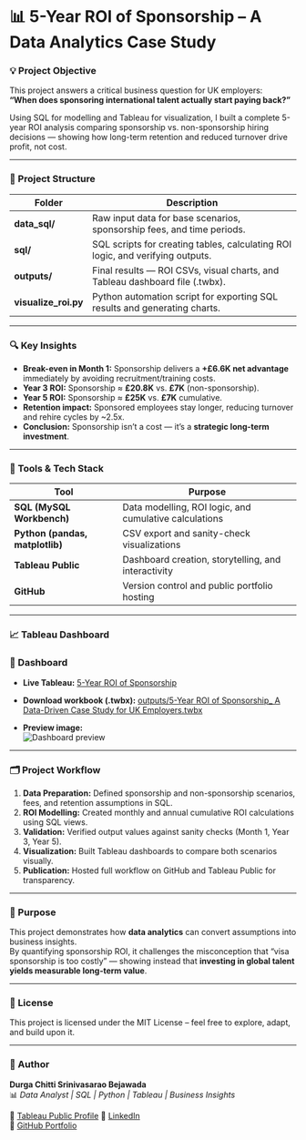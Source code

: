 # 📊 5-Year ROI of Sponsorship – A Data Analytics Case Study

### 💡 Project Objective
This project answers a critical business question for UK employers:  
**“When does sponsoring international talent actually start paying back?”**

Using SQL for modelling and Tableau for visualization, I built a complete 5-year ROI analysis comparing sponsorship vs. non-sponsorship hiring decisions — showing how long-term retention and reduced turnover drive profit, not cost.

---

### 🧱 Project Structure

| Folder | Description |
|---------|--------------|
| **data_sql/** | Raw input data for base scenarios, sponsorship fees, and time periods. |
| **sql/** | SQL scripts for creating tables, calculating ROI logic, and verifying outputs. |
| **outputs/** | Final results — ROI CSVs, visual charts, and Tableau dashboard file (.twbx). |
| **visualize_roi.py** | Python automation script for exporting SQL results and generating charts. |

---

### 🔍 Key Insights

- **Break-even in Month 1:** Sponsorship delivers a **+£6.6K net advantage** immediately by avoiding recruitment/training costs.  
- **Year 3 ROI:** Sponsorship ≈ **£20.8K** vs. **£7K** (non-sponsorship).  
- **Year 5 ROI:** Sponsorship ≈ **£25K** vs. **£7K** cumulative.  
- **Retention impact:** Sponsored employees stay longer, reducing turnover and rehire cycles by ~2.5x.  
- **Conclusion:** Sponsorship isn’t a cost — it’s a **strategic long-term investment**.

---

### 🧠 Tools & Tech Stack

| Tool | Purpose |
|------|----------|
| **SQL (MySQL Workbench)** | Data modelling, ROI logic, and cumulative calculations |
| **Python (pandas, matplotlib)** | CSV export and sanity-check visualizations |
| **Tableau Public** | Dashboard creation, storytelling, and interactivity |
| **GitHub** | Version control and public portfolio hosting |

---

### 📈 Tableau Dashboard

### 🔗 Dashboard
- **Live Tableau:** [5-Year ROI of Sponsorship](https://public.tableau.com/app/profile/durga.chitti.srinivasarao.bejawada/vizzes)

- **Download workbook (.twbx):** [outputs/5-Year ROI of Sponsorship_ A Data-Driven Case Study for UK Employers.twbx](outputs/5-Year%20ROI%20of%20Sponsorship_%20A%20Data-Driven%20Case%20Study%20for%20UK%20Employers.twbx)

- **Preview image:**  
  ![Dashboard preview](outputs/Dashboard%201.png)


---

### 🗂️ Project Workflow

1. **Data Preparation:** Defined sponsorship and non-sponsorship scenarios, fees, and retention assumptions in SQL.  
2. **ROI Modelling:** Created monthly and annual cumulative ROI calculations using SQL views.  
3. **Validation:** Verified output values against sanity checks (Month 1, Year 3, Year 5).  
4. **Visualization:** Built Tableau dashboards to compare both scenarios visually.  
5. **Publication:** Hosted full workflow on GitHub and Tableau Public for transparency.

---

### 🎯 Purpose
This project demonstrates how **data analytics** can convert assumptions into business insights.  
By quantifying sponsorship ROI, it challenges the misconception that “visa sponsorship is too costly” — showing instead that **investing in global talent yields measurable long-term value**.

---

### 🧾 License
This project is licensed under the MIT License – feel free to explore, adapt, and build upon it.

---

### 👋 Author

**Durga Chitti Srinivasarao Bejawada**  
📊 *Data Analyst | SQL | Python | Tableau | Business Insights*  

🔗 [Tableau Public Profile]([https://public.tableau.com/](https://public.tableau.com/app/profile/durga.chitti.srinivasarao.bejawada/viz/5-YearROIofSponsorshipAData-DrivenCaseStudyforUKEmployers/Dashboard1))  
🔗 [LinkedIn](www.linkedin.com/in/durgabejawada)  
🔗 [GitHub Portfolio](https://github.com/nivas4276)
